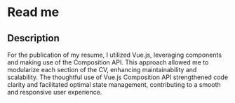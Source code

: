 # Read me
## Description

For the publication of my resume, I utilized Vue.js, leveraging components and making use of the Composition API. This approach allowed me to modularize each section of the CV, enhancing maintainability and scalability. The thoughtful use of Vue.js Composition API strengthened code clarity and facilitated optimal state management, contributing to a smooth and responsive user experience.
